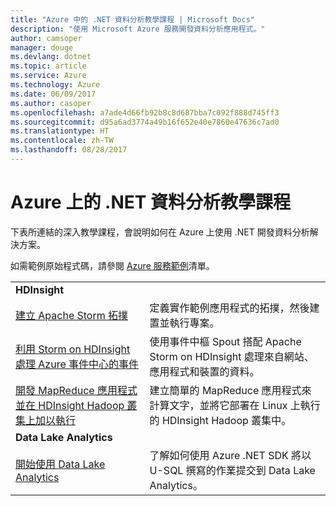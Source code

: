 ```yaml
---
title: "Azure 中的 .NET 資料分析教學課程 | Microsoft Docs"
description: "使用 Microsoft Azure 服務開發資料分析應用程式。"
author: camsoper
manager: douge
ms.devlang: dotnet
ms.topic: article
ms.service: Azure
ms.technology: Azure
ms.date: 06/09/2017
ms.author: casoper
ms.openlocfilehash: a7ade4d66fb92b8c8d687bba7c092f888d745ff3
ms.sourcegitcommit: d95a6ad3774a49b16f652e40e7860e47636c7ad0
ms.translationtype: HT
ms.contentlocale: zh-TW
ms.lasthandoff: 08/28/2017
---
```

# <a name="data-analytics-tutorials-with-net-on-azure"></a>Azure 上的 .NET 資料分析教學課程

下表所連結的深入教學課程，會說明如何在 Azure 上使用 .NET 開發資料分析解決方案。 

如需範例原始程式碼，請參閱 [Azure 服務範例](https://azure.microsoft.com/resources/samples/?platform=dotnet)清單。

| | |
|---|---|
| **HDInsight** | |
| [建立 Apache Storm 拓撲][1] | 定義實作範例應用程式的拓撲，然後建置並執行專案。 | 
| [利用 Storm on HDInsight 處理 Azure 事件中心的事件][2] | 使用事件中樞 Spout 搭配 Apache Storm on HDInsight 處理來自網站、應用程式和裝置的資料。
| [開發 MapReduce 應用程式並在 HDInsight Hadoop 叢集上加以執行][3] | 建立簡單的 MapReduce 應用程式來計算文字，並將它部署在 Linux 上執行的 HDInsight Hadoop 叢集中。 |
| **Data Lake Analytics** | |
| [開始使用 Data Lake Analytics][4] | 了解如何使用 Azure .NET SDK 將以 U-SQL 撰寫的作業提交到 Data Lake Analytics。|


[1]: /azure/hdinsight/hdinsight-storm-develop-csharp-event-hub-topology
[2]: /azure/hdinsight/hdinsight-storm-develop-csharp-visual-studio-topology
[3]: /azure/hdinsight/hdinsight-hadoop-dotnet-csharp-mapreduce-streaming
[4]: /azure/data-lake-analytics/data-lake-analytics-get-started-net-sdk